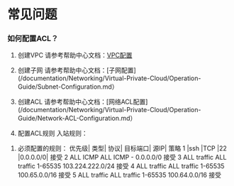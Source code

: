 # 常见问题

### 如何配置ACL？

1.	创建VPC
请参考帮助中心文档：[VPC配置](/documentation/Networking/Virtual-Private-Cloud/Operation-Guide/VPC-Configuration.md)

2.	创建子网
请参考帮助中心文档：[子网配置](/documentation/Networking/Virtual-Private-Cloud/Operation-Guide/Subnet-Configuration.md）

3.	创建ACL
请参考帮助中心文档：[网络ACL配置](/documentation/Networking/Virtual-Private-Cloud/Operation-Guide/Network-ACL-Configuration.md）

4.	配置ACL规则
入站规则：
1)	必须配置的规则：
优先级|	类型|	协议|	目标端口|	源IP|	策略
1	|ssh	|TCP	|22	|0.0.0.0/0|	接受
2	ALL ICMP	ALL ICMP	-	0.0.0.0/0	接受
3	ALL traffic	ALL traffic	1-65535	103.224.222.0/24	接受
4	ALL traffic	ALL traffic	1-65535	100.65.0.0/16	接受
5	ALL traffic	ALL traffic	1-65535	100.64.0.0/16	接受

